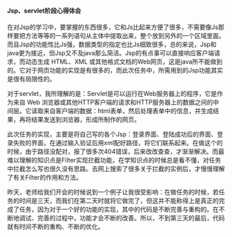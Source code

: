 #### Jsp、servlet阶段心得体会

在对Jsp的学习中，要掌握的东西很多，它和Js比起来方便了很多，不需要像Js那样要把方法等等的一系列语句从主体中提取出来，整个放到另外的一个区域里面。而且Jsp的功能性比Js强，数据类型的指定也比Js细致很多，总的来说，Jsp和java更为接近，但Jsp又不及java那么简洁。Jsp的有点事可以直接响应客户端请求，而动态生成 HTML、XML 或其他格式文档的Web网页，这是java所不能做到的。它对于网页功能的实现是有很多的，而此次任务中，所需用到的Jsp功能其实是很有局限性的。

对于servlet，我所理解的是：Servlet是可以运行在Web服务器上的程序，它是作为来自 Web 浏览器或其他HTTP客户端的请求和HTTP服务器上的数据之间的中间层。它读取来自客户端的数据：html表单，然后处理表单中的信息，并生成结果，再将结果发送到浏览器，形成所制作的网页。

此次任务的实现，主要是将自己写的各个Jsp：登录界面、登陆成功后的界面、登录失败的界面，在通过输入验证后用xml配好路径，将它们联系起来。在做这个的时候，由于路径没配对，报了很多次404错误，后来改改查查，才渐渐解决。而最难以理解的知识点是Filter实现拦截功能，在学知识点的时候总是看不懂，对任务中拦截怎么写也很久没有思路。去网上搜索了很多关于拦截的实例后，才慢慢理解了有关Filter的作用和方法。

昨天，老师给我们开会的时候说到一个例子让我很受影响：在做任务的时候，若任务的时间是三天，而我们在第二天时就将它做完了，但这并不能称得上是真正的完成了任务，因为对于一个好的功能的实现，其中的代码是不断完善与重构的。在不断地调试、完善的过程中，功能才会不断的改善。所以，不到第三天的最后，代码就有时间不断的重构、不断的优化。